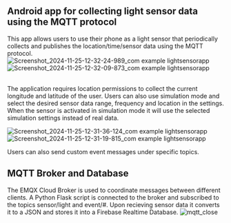 ## Android app for collecting light sensor data using the MQTT protocol

This app allows users to use their phone as a light sensor that periodically collects and publishes the location/time/sensor data using the MQTT protocol. <br />
![Screenshot_2024-11-25-12-32-24-989_com example lightsensorapp](https://github.com/user-attachments/assets/fb6caa64-2160-432d-82ff-b6b3f2b91609)
![Screenshot_2024-11-25-12-32-09-873_com example lightsensorapp](https://github.com/user-attachments/assets/df3cebd0-0bfb-47a8-9faa-866c2b1f7528)

<br />The application requires location permissions to collect the current longitude and latitude of the user. Users can also use simulation mode and select the desired sensor data range, frequency and location in the settings. 
When the sensor is activated in simulation mode it will use the selected simulation settings instead of real data. <br />

![Screenshot_2024-11-25-12-31-36-124_com example lightsensorapp](https://github.com/user-attachments/assets/bdb704f5-31c8-4fe3-9d4e-2cdd69dd431b)
![Screenshot_2024-11-25-12-31-19-815_com example lightsensorapp](https://github.com/user-attachments/assets/cf083850-b4b7-4650-9387-a2bd2d366992)

Users can also send custom event messages under specific topics.  

## MQTT Broker and Database
The EMQX Cloud Broker is used to coordinate messages between different clients. A Python Flask script is connected to the broker and subscribed to the topics sensor/light and event/#. 
Upon recieving sensor data it converts it to a JSON and stores it into a Firebase Realtime Database. 
![mqtt_close](https://github.com/user-attachments/assets/75ecd388-fb13-461f-937c-c5e1c13a0b77)
